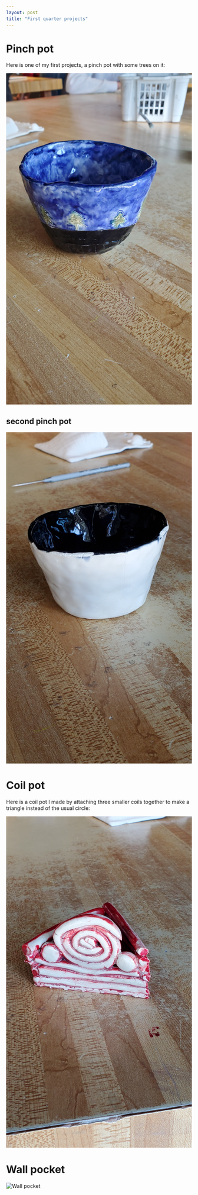 ```yaml
---
layout: post
title: "First quarter projects"
---
```


# Pinch pot

Here is one of my first projects, a pinch pot with some trees on it:

![Pinch pot](/images/pinchpot.jpg)

## second pinch pot

![other pinch pot](/images/pinchpot2.jpg)

# Coil pot

Here is a coil pot I made by attaching three smaller coils together to make a triangle instead of the usual circle:

![Triangular coil pot](/images/coilpot.jpg)

# Wall pocket

![Wall pocket](/images/wallpocket.jpg)
